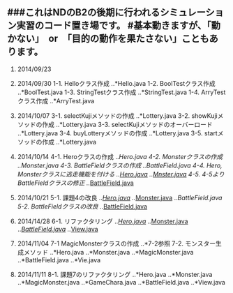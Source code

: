 ###これはNDのB2の後期に行われるシミュレーション実習のコード置き場です。
#基本動きますが、「動かない」　or　「目的の動作を果たさない」こともあります。
---------------------------------------------------------

1. 2014/09/23

2. 2014/09/30
	1-1. Helloクラス作成
	..*Hello.java
	1-2. BoolTestクラス作成
	..*BoolTest.java
	1-3. StringTestクラス作成
	..*StringTest.java
	1-4. ArryTestクラス作成
	..*ArryTest.java

3. 2014/10/07
	3-1. selectKujiメソッドの作成
	..*Lottery.java
	3-2. showKujiメソッドの作成
	..*Lottery.java
	3-3. selectKujiメソッドのオーバーロード
	..*Lottery.java
	3-4. buyLotteryメソッドの作成
	..*Lottery.java
	3-5. startメソッドの作成
	..*Lottery.java

4. 2014/10/14
	4-1. Heroクラスの作成
	..*Hero.java
	4-2. Monsterクラスの作成
	..*Monster.java
	4-3. BattleFieldクラスの作成
	..*BattleField.java
	4-4. Hero, Monsterクラスに逃走機能を付ける
	..*[Hero.java](../blob/master/10_14/src/game/rpg/Hero.java)
	..*[Mnster.java](../blob/master/10_14/src/game/rpg/Monster.java)
	4-5. 4-5よりBattleFieldクラスの修正
	..*[BattleField.java](../blob/master/10_14/src/game/rpg/BattleField.java)

5. 2014/10/21
	5-1. 課題4の改良
	..*[Hero.java](../blob/master/10_21/src/game/rpg/Hero.java)
	..*[Monster.java](../blob/master/10_21/src/game/rpg/Mosnter.java)
	..*BattleField.java
	5-2. BattleFieldクラスの改良
	..*[BattleField.java](../blob/master/10_21/src/game/rpg/BattleField.java)

6. 2014/14/28
	6-1. リファクタリング
	..*[Hero.java](../blob/master/10_28/src/game/rpg/Hero.java)
	..*[Monster.java](../blob/master/10_28/src/game/rpg/Monster.java)
	..*[BattleField.java](../blob/master/10_28/src/game/rpg/BattleField.java)
	..*[View.java](../blob/master/10_28/src/game/rpg/View.java)

7. 2014/11/04
	7-1 MagicMonsterクラスの作成
	..*7-2参照
	7-2. モンスター生成メソッド
	..*Hero.java
	..*Monster.java
	..*MagicMonster.java
	..*BattleField.java
	..*Vie.java

8. 2014/11/11
	8-1. 課題7のリファクタリング
	..*Hero.java
	..*Monster.java
	..*MagicMonster.java
	..*GameChara.java
	..*BattleField.java
	..*View.java